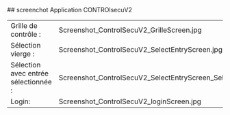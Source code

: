 <p>## screenchot Application CONTROlsecuV2</p>

<table>
  <tr>
    <td>Grille de contrôle :</td><td>Screenshot_ControlSecuV2_GrilleScreen.jpg</td>
  </tr>

  <tr>
    <td>Sélection vierge :</td><td>Screenshot_ControlSecuV2_SelectEntryScreen.jpg</td>
  </tr>

  <tr>
    <td>Sélection avec entrée sélectionnée :</td><td>Screenshot_ControlSecuV2_SelectEntryScreen_Selected.jpg</td>
  </tr>

  <tr>
    <td>Login:</td><td>Screenshot_ControlSecuV2_loginScreen.jpg</td>
  </tr>
</table>              
